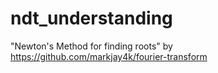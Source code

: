 # ndt_understanding

"Newton's Method for finding roots" by https://github.com/markjay4k/fourier-transform